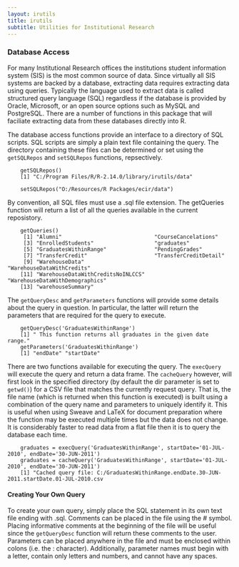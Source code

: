 ```yaml
---
layout: irutils
title: irutils
subtitle: Utilities for Institutional Research
---
```


### Database Access

For many Institutional Research offices the institutions student information system (SIS) is the most common source of data. Since virtually all SIS systems are backed by a database, extracting data requires extracting data using queries. Typically the language used to extract data is called structured query language (SQL) regardless if the database is provided by Oracle, Microsoft, or an open source options such as MySQL and PostgreSQL. There are a number of functions in this package that will faciliate extracting data from these databases directly into R.

The database access functions provide an interface to a directory of SQL scripts. SQL scripts are simply a plain text file containing the query. The directory containing these files can be determined or set using the `getSQLRepos` and `setSQLRepos` functions, repsectively.

		getSQLRepos()
		[1] "C:/Program Files/R/R-2.14.0/library/irutils/data"

		setSQLRepos("O:/Resources/R Packages/ecir/data")

By convention, all SQL files must use a .sql file extension. The getQueries function will return a list of all the queries available in the current reposistory.

		getQueries()
		 [1] "Alumni"                             "CourseCancelations"
		 [3] "EnrolledStudents"                   "graduates"
		 [5] "GraduatesWithinRange"               "PendingGrades"
		 [7] "TransferCredit"                     "TransferCreditDetail"
		 [9] "WarehouseData"                      "WarehouseDataWithCredits"
		[11] "WarehouseDataWithCreditsNoINLCCS"   "WarehouseDataWithDemographics"
		[13] "warehouseSummary"

The `getQueryDesc` and `getParameters` functions will provide some details about the query in question. In particular, the latter will return the parameters that are required for the query to execute.

		getQueryDesc('GraduatesWithinRange')
		[1] " This function returns all graduates in the given date range."
		getParameters('GraduatesWithinRange')
		[1] "endDate" "startDate"

There are two functions available for executing the query. The `execQuery` will execute the query and return a data frame. The `cacheQuery` however, will first look in the specified directory (by default the dir parameter is set to `getwd()`) for a CSV file that matches the currently request query. That is, the file name (which is returned when this function is executed) is built using a combination of the query name and parameters to uniquely identify it. This is useful when using Sweave and LaTeX for document preparation where the function may be executed multiple times but the data does not change. It is considerably faster to read data from a flat file then it is to query the database each time.

		graduates = execQuery('GraduatesWithinRange', startDate='01-JUL-2010', endDate='30-JUN-2011')
		graduates = cacheQuery('GraduatesWithinRange', startDate='01-JUL-2010', endDate='30-JUN-2011')
		[1] "Cached query file: C:/GraduatesWithinRange.endDate.30-JUN-2011.startDate.01-JUL-2010.csv

#### Creating Your Own Query

To create your own query, simply place the SQL statement in its own text file ending with .sql. Comments can be placed in the file using the # symbol. Placing informative comments at the beginning of the file will be useful since the `getQueryDesc` function will return these comments to the user. Parameters can be placed anywhere in the file and must be enclosed within colons (i.e. the : character). Additionally, parameter names must begin with a letter, contain only letters and numbers, and cannot have any spaces.
